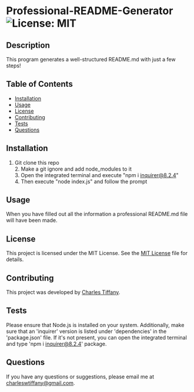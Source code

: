 # Professional-README-Generator  ![License: MIT](https://img.shields.io/badge/License-MIT-yellow.svg)

## Description

This program generates a well-structured README.md with just a few steps!

## Table of Contents

- [Installation](#installation)
- [Usage](#usage)
- [License](#license)
- [Contributing](#contributing)
- [Tests](#tests)
- [Questions](#questions)

## Installation

1. Git clone this repo <br> 2. Make a git ignore and add node_modules to it <br> 3. Open the integrated terminal and execute "npm i inquirer@8.2.4" <br> 4. Then execute "node index.js" and follow the prompt

## Usage

When you have filled out all the information a professional README.md file will have been made.

## License

This project is licensed under the MIT License. See the [MIT License](https://github.com/charleswt/Professional-README-Generator/blob/main/LICENSE) file for details.

## Contributing

This project was developed by [Charles Tiffany](https://github.com/charleswt/).

## Tests

Please ensure that Node.js is installed on your system. Additionally, make sure that an 'inquirer' version is listed under 'dependencies' in the 'package.json' file. If it's not present, you can open the integrated terminal and type 'npm i inquirer@8.2.4' package.

## Questions

If you have any questions or suggestions, please email me at charleswtiffany@gmail.com.

